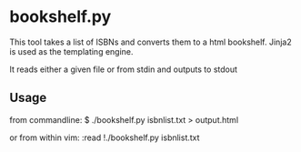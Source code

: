 bookshelf.py
============

This tool takes a list of ISBNs and converts them to a html bookshelf. Jinja2 is used as the templating engine.

It reads either a given file or from stdin and outputs to stdout

Usage
-----

from commandline:
$ ./bookshelf.py isbnlist.txt > output.html

or from within vim:
:read !./bookshelf.py isbnlist.txt
